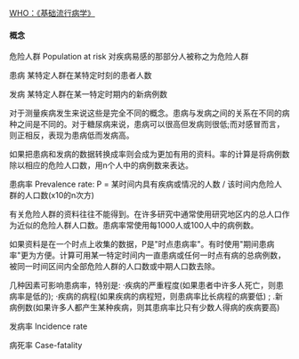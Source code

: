 [WHO：《基础流行病学》](https://apps.who.int/iris/bitstream/handle/10665/1624/7117023244_CHI.pdf?sequence=1&isAllowed=y)

#### 概念
危险人群 Population at risk
对疾病易感的那部分人被称之为危险人群

患病
某特定人群在某特定时刻的患者人数

发病
某特定人群在某一特定时期内的新病例数

对于测量疾病发生来说这些是完全不同的概念。患病与发病之间的关系在不同的病种之间是不同的。对于糖尿病来说，患病可以很高但发病则很低;而对感冒而言，则正相反，表现为患病低而发病高。

如果把患病和发病的数据转换成率则会成为更加有用的资料。率的计算是将病例数除以相应的危险人口数，用n个人中的病例数来表达。


患病率 Prevalence rate:
P = 某时间内具有疾病或情况的人数 / 该时间内危险人群的人口数(x10的n次方)

有关危险人群的资料往往不能得到。在许多研究中通常使用研究地区内的总人口作为近似的危险人群人口数。患病率常使用每1000人或100人中的病例数。

如果资料是在一个时点上收集的数据，P是"时点患病率"。有时使用"期间患病率"更为方便。计算可用某一特定时间内一直患病或任何一时点有病的总病例数，被同一时间区间内全部危险人群的人口数或中期人口数去除。

几种因素可影响患病率，特别是:
·疾病的严重程度(如果患者中许多人死亡，则患病率是低的);
·疾病的病程(如果疾病的病程短，则患病率比长病程的病要低) ;
.新病例数(如果许多人都产生某种疾病，则其患病率比只有少数人得病的疾病要高)


发病率 Incidence rate


病死率 Case-fatality


